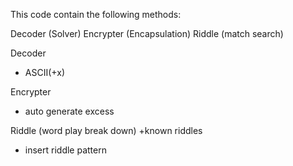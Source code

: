 This code contain the following methods:

Decoder (Solver)
Encrypter (Encapsulation)
Riddle (match search)

Decoder
- ASCII(+x)


Encrypter
- auto generate excess


Riddle
(word play break down)
+known riddles
- insert riddle pattern